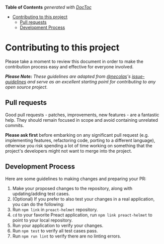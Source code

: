 <!-- START doctoc generated TOC please keep comment here to allow auto update -->
<!-- DON'T EDIT THIS SECTION, INSTEAD RE-RUN doctoc TO UPDATE -->
**Table of Contents**  *generated with [DocToc](https://github.com/thlorenz/doctoc)*

- [Contributing to this project](#contributing-to-this-project)
  - [Pull requests](#pull-requests)
  - [Development Process](#development-process)

<!-- END doctoc generated TOC please keep comment here to allow auto update -->

# Contributing to this project

Please take a moment to review this document in order to make the contribution
process easy and effective for everyone involved.

_**Please Note:** These guidelines are adapted from [@necolas](https://github.com/necolas)'s
[issue-guidelines](https://github.com/necolas/issue-guidelines) and serve as
an excellent starting point for contributing to any open source project._

<a name="pull-requests"></a>
## Pull requests

Good pull requests - patches, improvements, new features - are a fantastic
help. They should remain focused in scope and avoid containing unrelated
commits.

**Please ask first** before embarking on any significant pull request (e.g.
implementing features, refactoring code, porting to a different language),
otherwise you risk spending a lot of time working on something that the
project's developers might not want to merge into the project.

<a name="development"></a>
## Development Process
Here are some guidelines to making changes and preparing your PR:

1. Make your proposed changes to the repository, along with updating/adding test cases.
2. (Optional) If you prefer to also test your changes in a real application, you can do the following:
  1. Run `npm link` in `preact-helmet` repository.
  2. `cd` to your favorite Preact application, run `npm link preact-helmet` to point to your local repository.
  3. Run your application to verify your changes.
3. Run `npm test` to verify all test cases pass.
4. Run `npm run lint` to verify there are no linting errors.
